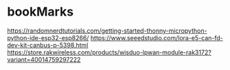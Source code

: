 # bookMarks

https://randomnerdtutorials.com/getting-started-thonny-micropython-python-ide-esp32-esp8266/
https://www.seeedstudio.com/lora-e5-can-fd-dev-kit-canbus-p-5398.html
https://store.rakwireless.com/products/wisduo-lpwan-module-rak3172?variant=40014759297222
